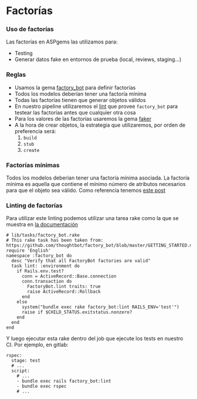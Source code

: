 # Factorías

### Uso de factorías <a id="uso-de-factor&#xED;as"></a>

Las factorías en ASPgems las utilizamos para:

* Testing
* Generar datos fake en entornos de prueba \(local, reviews, staging…\)

### Reglas <a id="reglas"></a>

* Usamos la gema [factory\_bot](https://github.com/thoughtbot/factory_bot) para definir factorías
* Todos los modelos deberían tener una factoría mínima
* Todas las factorías tienen que generar objetos válidos
* En nuestro pipeline utilizaremos el [lint](https://github.com/thoughtbot/factory_bot/blob/master/GETTING_STARTED.md#linting-factories) que provee `factory_bot` para testear las factorías antes que cualquier otra cosa
* Para los valores de las factorías usaremos la gema [faker](https://github.com/stympy/faker)
* A la hora de crear objetos, la estrategia que utilizaremos, por orden de preferencia será:
  1. `build`
  2. `stub`
  3. `create`

### Factorías mínimas <a id="factor&#xED;as-m&#xED;nimas"></a>

Todos los modelos deberían tener una factoría mínima asociada. La factoría mínima es aquella que contiene el mínimo número de atributos necesarios para que el objeto sea válido. Como referencia tenemos [este post](https://thoughtbot.com/blog/factories-should-be-the-bare-minimum)

### Linting de factorías <a id="linting-de-factor&#xED;as"></a>

Para utilizar este linting podemos utilizar una tarea rake como la que se muestra en [la documentación](https://github.com/thoughtbot/factory_bot/blob/master/GETTING_STARTED.md#linting-factories)

```text
# lib/tasks/factory_bot.rake
# This rake task has been taken from: https://github.com/thoughtbot/factory_bot/blob/master/GETTING_STARTED.md
require 'English'
namespace :factory_bot do
  desc "Verify that all FactoryBot factories are valid"
  task lint: :environment do
    if Rails.env.test?
      conn = ActiveRecord::Base.connection
      conn.transaction do
        FactoryBot.lint traits: true
        raise ActiveRecord::Rollback
      end
    else
      system("bundle exec rake factory_bot:lint RAILS_ENV='test'")
      raise if $CHILD_STATUS.exitstatus.nonzero?
    end
  end
end
```

Y luego ejecutar esta rake dentro del job que ejecute los tests en nuestro CI. Por ejemplo, en gitlab:

```text
rspec:
  stage: test
  # ...
  script:
    # ...
    - bundle exec rails factory_bot:lint
    - bundle exec rspec
    # ...
```

